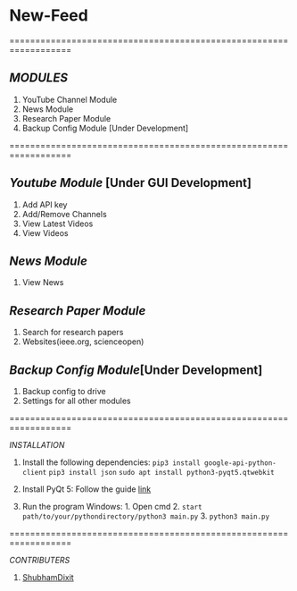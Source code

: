 # New-Feed 

==================================================================

*MODULES*
---------------------
1. YouTube Channel Module
2. News Module
3. Research Paper Module
4. Backup Config Module [Under Development]

==================================================================

*Youtube Module* [Under GUI Development]
---------------------
1. Add API key
2. Add/Remove Channels
3. View Latest Videos
4. View Videos

*News Module*
---------------------
1. View News

*Research Paper Module*
---------------------
1. Search for research papers
2. Websites(ieee.org, scienceopen)


*Backup Config Module*[Under Development]
---------------------
1. Backup config to drive
2. Settings for all other modules

==================================================================

*INSTALLATION*

1. Install the following dependencies:
    `pip3 install google-api-python-client`
    `pip3 install json`
    `sudo apt install python3-pyqt5.qtwebkit`

2. Install PyQt 5:
    Follow the guide [link](https://www.learnpyqt.com/installation/ "here")

3. Run the program 
    Windows:
        1. Open cmd
        2. `start path/to/your/pythondirectory/python3 main.py`
        3. `python3 main.py`


==================================================================

*CONTRIBUTERS*

1. [ShubhamDixit](https://github.com/sdixit1998 "Shubham Dixit")
